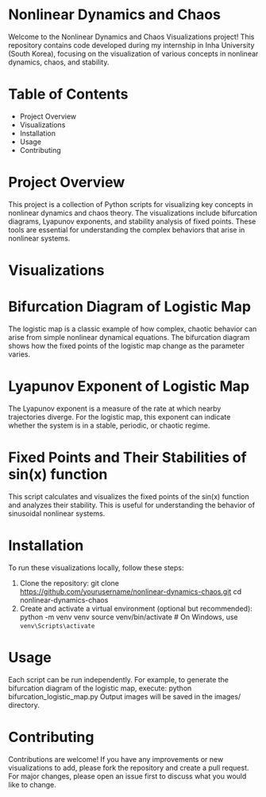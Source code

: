 # Nonlinear Dynamics and Chaos
Welcome to the Nonlinear Dynamics and Chaos Visualizations project! This repository contains code developed during my internship in Inha University (South Korea), focusing on the visualization of various concepts in nonlinear dynamics, chaos, and stability.
#  Table of Contents
* Project Overview
* Visualizations
* Installation
* Usage
* Contributing
#  Project Overview
This project is a collection of Python scripts for visualizing key concepts in nonlinear dynamics and chaos theory. The visualizations include bifurcation diagrams, Lyapunov exponents, and stability analysis of fixed points. These tools are essential for understanding the complex behaviors that arise in nonlinear systems.
#  Visualizations
#  Bifurcation Diagram of Logistic Map
The logistic map is a classic example of how complex, chaotic behavior can arise from simple nonlinear dynamical equations. The bifurcation diagram shows how the fixed points of the logistic map change as the parameter varies.
#  Lyapunov Exponent of Logistic Map
The Lyapunov exponent is a measure of the rate at which nearby trajectories diverge. For the logistic map, this exponent can indicate whether the system is in a stable, periodic, or chaotic regime.
#  Fixed Points and Their Stabilities of sin(x) function
This script calculates and visualizes the fixed points of the sin(x) function and analyzes their stability. This is useful for understanding the behavior of sinusoidal nonlinear systems.
# Installation
To run these visualizations locally, follow these steps:
 1) Clone the repository:
    git clone https://github.com/yourusername/nonlinear-dynamics-chaos.git
    cd nonlinear-dynamics-chaos
 2) Create and activate a virtual environment (optional but recommended):
    python -m venv venv
    source venv/bin/activate  # On Windows, use `venv\Scripts\activate`
# Usage
Each script can be run independently. For example, to generate the bifurcation diagram of the logistic map, execute:
python bifurcation_logistic_map.py
Output images will be saved in the images/ directory.
# Contributing
Contributions are welcome! If you have any improvements or new visualizations to add, please fork the repository and create a pull request. For major changes, please open an issue first to discuss what you would like to change.
     

